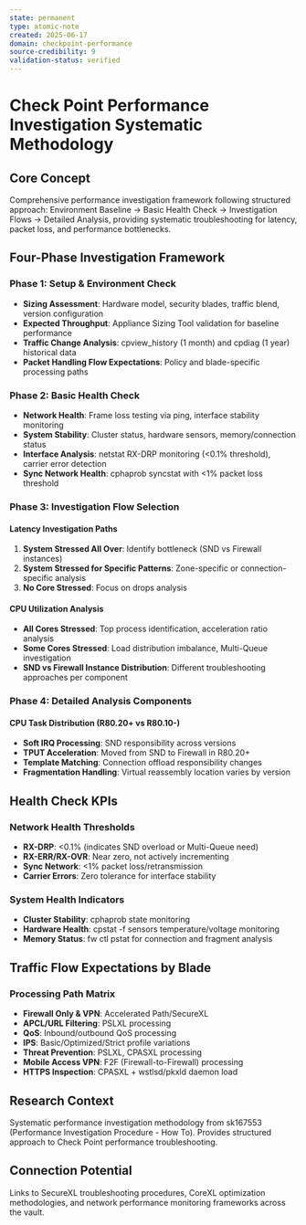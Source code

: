 ```yaml
---
state: permanent
type: atomic-note
created: 2025-06-17
domain: checkpoint-performance
source-credibility: 9
validation-status: verified
---
```


# Check Point Performance Investigation Systematic Methodology

## Core Concept

Comprehensive performance investigation framework following structured approach: Environment Baseline → Basic Health Check → Investigation Flows → Detailed Analysis, providing systematic troubleshooting for latency, packet loss, and performance bottlenecks.

## Four-Phase Investigation Framework

### Phase 1: Setup & Environment Check
- **Sizing Assessment**: Hardware model, security blades, traffic blend, version configuration
- **Expected Throughput**: Appliance Sizing Tool validation for baseline performance
- **Traffic Change Analysis**: cpview_history (1 month) and cpdiag (1 year) historical data
- **Packet Handling Flow Expectations**: Policy and blade-specific processing paths

### Phase 2: Basic Health Check
- **Network Health**: Frame loss testing via ping, interface stability monitoring
- **System Stability**: Cluster status, hardware sensors, memory/connection status
- **Interface Analysis**: netstat RX-DRP monitoring (<0.1% threshold), carrier error detection
- **Sync Network Health**: cphaprob syncstat with <1% packet loss threshold

### Phase 3: Investigation Flow Selection

#### Latency Investigation Paths
1. **System Stressed All Over**: Identify bottleneck (SND vs Firewall instances)
2. **System Stressed for Specific Patterns**: Zone-specific or connection-specific analysis
3. **No Core Stressed**: Focus on drops analysis

#### CPU Utilization Analysis
- **All Cores Stressed**: Top process identification, acceleration ratio analysis
- **Some Cores Stressed**: Load distribution imbalance, Multi-Queue investigation
- **SND vs Firewall Instance Distribution**: Different troubleshooting approaches per component

### Phase 4: Detailed Analysis Components

#### CPU Task Distribution (R80.20+ vs R80.10-)
- **Soft IRQ Processing**: SND responsibility across versions
- **TPUT Acceleration**: Moved from SND to Firewall in R80.20+
- **Template Matching**: Connection offload responsibility changes
- **Fragmentation Handling**: Virtual reassembly location varies by version

## Health Check KPIs

### Network Health Thresholds
- **RX-DRP**: <0.1% (indicates SND overload or Multi-Queue need)
- **RX-ERR/RX-OVR**: Near zero, not actively incrementing
- **Sync Network**: <1% packet loss/retransmission
- **Carrier Errors**: Zero tolerance for interface stability

### System Health Indicators
- **Cluster Stability**: cphaprob state monitoring
- **Hardware Health**: cpstat -f sensors temperature/voltage monitoring
- **Memory Status**: fw ctl pstat for connection and fragment analysis

## Traffic Flow Expectations by Blade

### Processing Path Matrix
- **Firewall Only & VPN**: Accelerated Path/SecureXL
- **APCL/URL Filtering**: PSLXL processing
- **QoS**: Inbound/outbound QoS processing
- **IPS**: Basic/Optimized/Strict profile variations
- **Threat Prevention**: PSLXL, CPASXL processing
- **Mobile Access VPN**: F2F (Firewall-to-Firewall) processing
- **HTTPS Inspection**: CPASXL + wstlsd/pkxld daemon load

## Research Context

Systematic performance investigation methodology from sk167553 (Performance Investigation Procedure - How To). Provides structured approach to Check Point performance troubleshooting.

## Connection Potential

Links to SecureXL troubleshooting procedures, CoreXL optimization methodologies, and network performance monitoring frameworks across the vault.